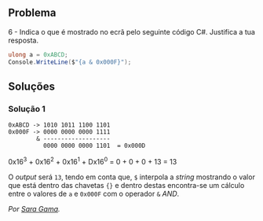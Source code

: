 ## Problema

6 - Indica o que é mostrado no ecrã pelo seguinte código C#. Justifica a tua
resposta.

```cs
ulong a = 0xABCD;
Console.WriteLine($"{a & 0x000F}");
```

## Soluções

### Solução 1

```text
0xABCD -> 1010 1011 1100 1101
0x000F -> 0000 0000 0000 1111
	    & -------------------
          0000 0000 0000 1101  = 0x000D 
```

0x16<sup>3</sup> + 0x16<sup>2</sup> + 0x16<sup>1</sup> + Dx16<sup>0</sup>
= 0 + 0 + 0 + 13
= 13

O _output_ será `13`, tendo em conta que, `$` interpola a _string_ mostrando o 
valor que está dentro das chavetas `{}` e dentro destas encontra-se 
um cálculo entre o valores de `a` e `0x000F` com o operador `&` _AND_.

*Por [Sara Gama](https://github.com/serapinta).*